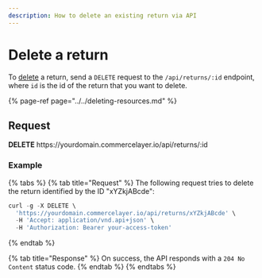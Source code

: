 ```yaml
---
description: How to delete an existing return via API
---
```


# Delete a return

To <a href="https://docs.commercelayer.io/developers/deleting-resources" target="_blank">delete</a> a return, send a `DELETE` request to the `/api/returns/:id` endpoint, where `id` is the id of the return that you want to delete.

{% page-ref page="../../deleting-resources.md" %}

## Request

**DELETE** https://<i></i>yourdomain.commercelayer.io/api/returns/:id

### Example

{% tabs %}
{% tab title="Request" %}
The following request tries to delete the return identified by the ID "xYZkjABcde":

```javascript
curl -g -X DELETE \
  'https://yourdomain.commercelayer.io/api/returns/xYZkjABcde' \
  -H 'Accept: application/vnd.api+json' \
  -H 'Authorization: Bearer your-access-token'
```
{% endtab %}

{% tab title="Response" %}
On success, the API responds with a `204 No Content` status code.
{% endtab %}
{% endtabs %}


